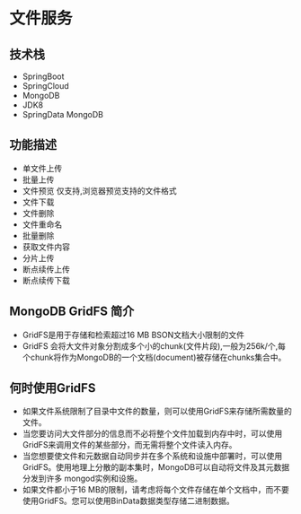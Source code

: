 # 文件服务

## 技术栈

- SpringBoot
- SpringCloud
- MongoDB
- JDK8
- SpringData MongoDB

## 功能描述
- 单文件上传
- 批量上传
- 文件预览 仅支持,浏览器预览支持的文件格式
- 文件下载
- 文件删除
- 文件重命名
- 批量删除
- 获取文件内容
- 分片上传
- 断点续传上传
- 断点续传下载

## MongoDB GridFS 简介
- GridFS是用于存储和检索超过16 MB BSON文档大小限制的文件
- GridFS 会将大文件对象分割成多个小的chunk(文件片段),一般为256k/个,每个chunk将作为MongoDB的一个文档(document)被存储在chunks集合中。

## 何时使用GridFS
- 如果文件系统限制了目录中文件的数量，则可以使用GridFS来存储所需数量的文件。
- 当您要访问大文件部分的信息而不必将整个文件加载到内存中时，可以使用GridFS来调用文件的某些部分，而无需将整个文件读入内存。
- 当您想要使文件和元数据自动同步并在多个系统和设施中部署时，可以使用GridFS。使用地理上分散的副本集时，MongoDB可以自动将文件及其元数据分发到许多 mongod实例和设施。
- 如果文件都小于16 MB的限制，请考虑将每个文件存储在单个文档中，而不要使用GridFS。您可以使用BinData数据类型存储二进制数据。
